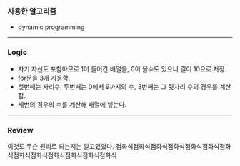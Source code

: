 ### 사용한 알고리즘
* dynamic programming
_____________________________________________________
### Logic
* 자기 자신도 포함하므로 1이 들어간 배열을, 0이 올수도 있으니 길이 10으로 저장.
* for문을 3개 사용함.
* 첫번째는 자리수, 두번째는 0에서 9까지의 수, 3번째는 그 뒷자리 수의 경우를 계산함.
* 세번의 경우의 수를 계산해 배열에 넣는다.
_____________________________________________________
### Review
이것도 무슨 원리로 되는지는 알고있었다.
점화식점화식점화식점화식점화식점화식점화식점화식점화식점화식점화식점화식점화식
